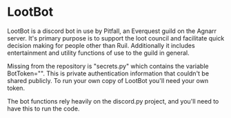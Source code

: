 # LootBot
LootBot is a discord bot in use by Pitfall, an Everquest guild on the Agnarr server. It's primary purpose is to support the loot council and facilitate quick decision making for people other than Ruil.  Additionally it includes entertainment and utility functions of use to the guild in general.

Missing from the repository is "secrets.py"  which contains the variable BotToken="<Token from discord>".  This is private authentication information that couldn't be shared publicly.  To run your own copy of LootBot you'll need your own token.

The bot functions rely heavily on the discord.py project, and you'll need to have this to run the code.
